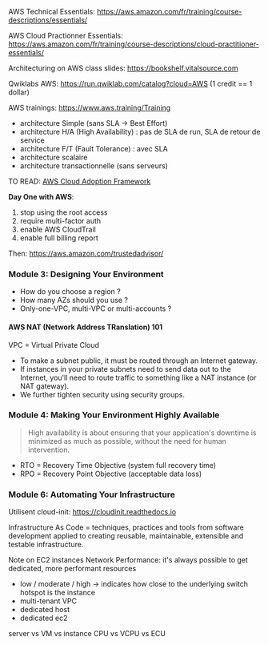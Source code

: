 AWS Technical Essentials: https://aws.amazon.com/fr/training/course-descriptions/essentials/

AWS Cloud Practionner Essentials: https://aws.amazon.com/fr/training/course-descriptions/cloud-practitioner-essentials/

Architecturing on AWS class slides: https://bookshelf.vitalsource.com

Qwiklabs AWS: https://run.qwiklab.com/catalog?cloud=AWS (1 credit == 1 dollar)

AWS trainings: https://www.aws.training/Training

- architecture Simple (sans SLA -> Best Effort)
- architecture H/A (High Availability) : pas de SLA de run, SLA de retour de service
- architecture F/T (Fault Tolerance) : avec SLA
- architecture scalaire
- architecture transactionnelle (sans serveurs)

TO READ: [AWS Cloud Adoption Framework](https://d1.awsstatic.com/whitepapers/aws_cloud_adoption_framework.pdf)

**Day One with AWS**:
1. stop using the root access
2. require multi-factor auth
3. enable AWS CloudTrail
4. enable full billing report

Then: https://aws.amazon.com/trustedadvisor/

### Module 3: Designing Your Environment
- How do you choose a region ?
- How many AZs should you use ?
- Only-one-VPC, multi-VPC or multi-accounts ?

#### AWS NAT (Network Address TRanslation) 101
VPC = Virtual Private Cloud
- To make a subnet public, it must be routed through an Internet gateway.
- If instances in your private subnets need to send data out to the Internet, you'll need to route traffic to something like a NAT instance (or NAT gateway).
- We further tighten security using security groups.

### Module 4: Making Your Environment Highly Available
> High availability is about ensuring that your application's downtime is minimized as much as possible, without the need for human intervention.

- RTO = Recovery Time Objective (system full recovery time)
- RPO = Recovery Point Objective (acceptable data loss)

### Module 6: Automating Your Infrastructure
Utilisent cloud-init: https://cloudinit.readthedocs.io

Infrastructure As Code = techniques, practices and tools from software development applied to creating reusable, maintainable, extensible and testable infrastructure.

Note on EC2 instances Network Performance: it's always possible to get dedicated, more performant resources
- low / moderate / high -> indicates how close to the underlying switch hotspot is the instance
- multi-tenant VPC
- dedicated host
- dedicated ec2

server vs VM vs instance
CPU vs VCPU vs ECU
